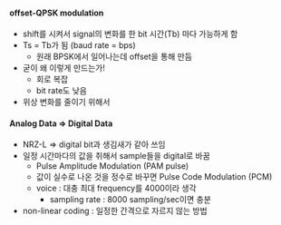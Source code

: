#### offset-QPSK modulation

* shift를 시켜서 signal의 변화를 한 bit 시간(Tb) 마다 가능하게 함
* Ts = Tb가 됨 (baud rate = bps)
    * 원래 BPSK에서 일어나는데 offset을 통해 만듬
* 굳이 왜 이렇게 만드는가!
    * 회로 복잡
    * bit rate도 낮음
* 위상 변화를 줄이기 위해서


#### Analog Data => Digital Data

* NRZ-L => digital bit과 생김새가 같아 쓰임
* 일정 시간마다의 값을 취해서 sample들을 digital로 바꿈
    * Pulse Amplitude Modulation (PAM pulse)
    * 값이 실수로 나온 것을 정수로 바꾸면 Pulse Code Modulation (PCM)
    * voice : 대충 최대 frequency를 4000이라 생각
        * sampling rate : 8000 sampling/sec이면 충분
* non-linear coding : 일정한 간격으로 자르지 않는 방법